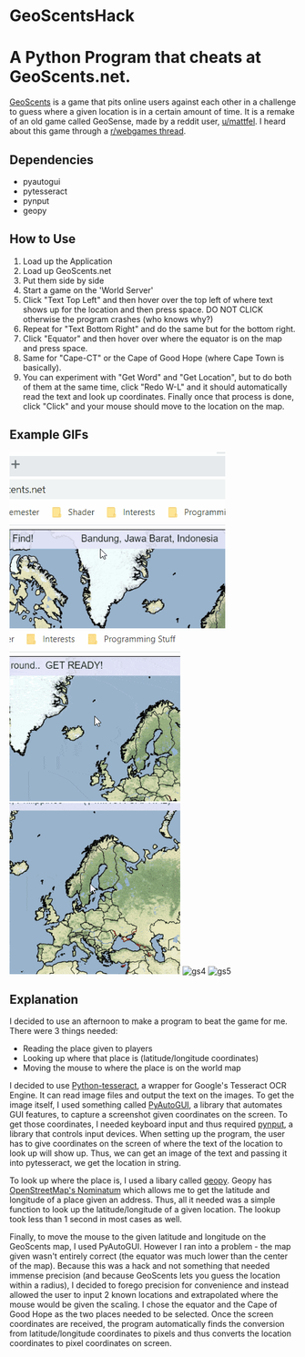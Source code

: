 # GeoScentsHack
A Python Program that cheats at GeoScents.net.
================

[GeoScents](http://geoscents.net/) is a game that pits online users against each other in a challenge to guess where a given location is in a certain amount of time. It is a remake of an old game called GeoSense, made by a reddit user, [u/mattfel](https://www.reddit.com/user/mattfel). I heard about this game through a [r/webgames thread](https://www.reddit.com/r/WebGames/comments/ehs0ie/geoscents_an_online_world_geography_game/).

## Dependencies

- pyautogui
- pytesseract
- pynput
- geopy

## How to Use

1. Load up the Application
2. Load up GeoScents.net
3. Put them side by side
4. Start a game on the 'World Server'
5. Click "Text Top Left" and then hover over the top left of where text shows up for the location and then press space. DO NOT CLICK otherwise the program crashes (who knows why?)
6. Repeat for "Text Bottom Right" and do the same but for the bottom right.
7. Click "Equator" and then hover over where the equator is on the map and press space. 
8. Same for "Cape-CT" or the Cape of Good Hope (where Cape Town is basically).
9. You can experiment with "Get Word" and "Get Location", but to do both of them at the same time, click "Redo W-L" and it should automatically read the text and look up coordinates. Finally once that process is done, click "Click" and your mouse should move to the location on the map. 

## Example GIFs

![gs1](https://github.com/AmritAmar/GeoScentsHack/blob/master/GeoScents1.gif)
![gs2](https://github.com/AmritAmar/GeoScentsHack/blob/master/GeoScents2.gif)
![gs3](https://github.com/AmritAmar/GeoScentsHack/blob/master/GeoScents3.gif)
![gs4](https://github.com/AmritAmar/GeoScentsHack/blob/master/GeoScents4.gif)
![gs5](https://github.com/AmritAmar/GeoScentsHack/blob/master/GeoScents5.gif)

## Explanation

I decided to use an afternoon to make a program to beat the game for me. There were 3 things needed:

- Reading the place given to players
- Looking up where that place is (latitude/longitude coordinates)
- Moving the mouse to where the place is on the world map

I decided to use [Python-tesseract](https://pypi.org/project/pytesseract/), a wrapper for Google's Tesseract OCR Engine. It can read image files and output the text on the images. To get the image itself, I used something called [PyAutoGUI](https://pypi.org/project/PyAutoGUI/), a library that automates GUI features, to capture a screenshot given coordinates on the screen. To get those coordinates, I needed keyboard input and thus required [pynput](https://pypi.org/project/pynput/), a library that controls input devices. When setting up the program, the user has to give coordinates on the screen of where the text of the location to look up will show up. Thus, we can get an image of the text and passing it into pytesseract, we get the location in string.

To look up where the place is, I used a libary called [geopy](https://pypi.org/project/geopy/). Geopy has [OpenStreetMap's Nominatum](https://wiki.openstreetmap.org/wiki/Nominatim) which allows me to get the latitude and longitude of a place given an address. Thus, all it needed was a simple function to look up the latitude/longitude of a given location. The lookup took less than 1 second in most cases as well.

Finally, to move the mouse to the given latitude and longitude on the GeoScents map, I used PyAutoGUI. However I ran into a problem - the map given wasn't entirely correct (the equator was much lower than the center of the map). Because this was a hack and not something that needed immense precision (and because GeoScents lets you guess the location within a radius), I decided to forego precision for convenience and instead allowed the user to input 2 known locations and extrapolated where the mouse would be given the scaling. I chose the equator and the Cape of Good Hope as the two places needed to be selected. Once the screen coordinates are received, the program automatically finds the conversion from latitude/longitude coordinates to pixels and thus converts the location coordinates to pixel coordinates on screen.
